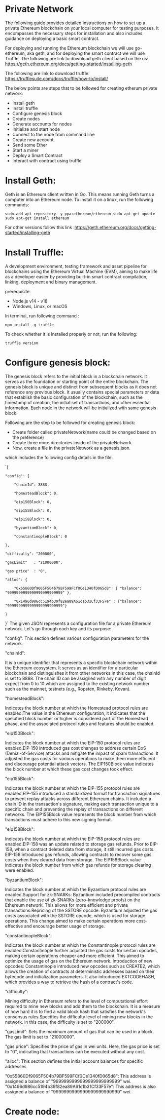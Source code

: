 # Private Network

The following guide provides detailed instructions on how to set up a private Ethereum blockchain on your local computer for testing purposes. It encompasses the necessary steps for installation and also includes guidance on deploying a basic smart contract.

For deploying and running the Ethereum blockchain we will use go-ethereum, aka geth, and for deploying the smart contract we will use Truffle.
The following are link to  download geth client based on the os:
https://geth.ethereum.org/docs/getting-started/installing-geth

The following are link to download truffle:
https://trufflesuite.com/docs/truffle/how-to/install/

The below points are steps that to be followed for creating etherum private network:
* Install geth
* Install truffle
* Configure genesis block
* Create nodes
* Generate accounts for nodes
* Initialize and start node
* Connect to the node from command line
* Create new account.
* Send some Ether
* Start a miner
* Deploy a Smart Contract
* Interact with contract using truffle

# Install Geth:

Geth is an Ethereum client written in Go. This means running Geth turns a computer into an Ethereum node. To install it on a linux, run the following commands:

`sudo add-apt-repository -y ppa:ethereum/ethereum
sudo apt-get update
sudo apt-get install ethereum`

For other versions follow this link :https://geth.ethereum.org/docs/getting-started/installing-geth

# Install Truffle:
A development environment, testing framework and asset pipeline for blockchains using the Ethereum Virtual Machine (EVM), aiming to make life as a developer easier by providing built-in smart contract compilation, linking, deployment and binary management.

prerequisite:
   * Node.js v14 - v18
   * Windows, Linux, or macOS

In terminal, run following command :

`npm install -g truffle `

To check whether it is installed properly or not, run the following:

`truffle version`

# Configure genesis block:

The genesis block refers to the initial block in a blockchain network. It serves as the foundation or starting point of the entire blockchain. The genesis block is unique and distinct from subsequent blocks as it does not reference any previous block. It usually contains special parameters or data that establish the basic configuration of the blockchain, such as the timestamp of creation, the initial set of transactions, and other essential information. Each node in the network will be initialized with same genesis block.

Following are the step to be followed for creating genesis block:
* Create folder called privateNetwork(name could be changed based on the preference)
* Create three more directories inside of the privateNetwork
* Now, create a file in the  privateNetwork as a genesis.json.

which includes the following config details in the file.

`{

    "config": {
    
        "chainId": 8888,
        
        "homesteadBlock": 0,
        
        "eip150Block": 0,
        
        "eip155Block": 0,
        
        "eip158Block": 0,
        
        "byzantiumBlock": 0,
        
        "constantinopleBlock": 0
        
    },
    
    "difficulty": "200000",
    
    "gasLimit"   : "21000000",
    
    "gas price"  : "0",
    
    "alloc": {
    
        "0x55860Df9065F504b79BF599FCf0Ce1340fD065d8": { "balance": "9999999999999999999999999" },
        
        "0x1496d986cc5194b39f82ea89A61c1b31Cf33F57e" : {"balance": "9999999999999999999999999"}
        
    }
    
}`
The given JSON represents a configuration file for a private Ethereum network. Let's go through each key and its purpose:

"config": This section defines various configuration parameters for the network.

"chainId": 

It is a unique identifier that represents a specific blockchain network within the Ethereum ecosystem. It serves as an identifier for a particular blockchain and distinguishes it from other networks.In this case, the chainId is set to 8888. The chain ID can be assigned with any number of digit expect from 0 to 10 which are assigned to the existing network number such as the mainnet, testnets (e.g., Ropsten, Rinkeby, Kovan).

"homesteadBlock": 

Indicates the block number at which the Homestead protocol rules are enabled.The value in the Ethereum configuration, it indicates that the specified block number or higher is considered part of the Homestead phase, and the associated protocol rules and features should be enabled.


"eip150Block": 

Indicates the block number at which the EIP-150 protocol rules are enabled.EIP-150 introduced gas cost changes to address certain DoS (Denial-of-Service) attacks and mitigate the impact of spam transactions. It adjusted the gas costs for various operations to make them more efficient and discourage potential attack vectors. The EIP150Block value indicates the block number at which these gas cost changes took effect.


"eip155Block": 

Indicates the block number at which the EIP-155 protocol rules are enabled.EIP-155 introduced a standardized format for transaction signatures to prevent replay attacks across different Ethereum chains. It included a chain ID in the transaction's signature, making each transaction unique to a specific chain and preventing the replay of transactions on different networks. The EIP155Block value represents the block number from which transactions must adhere to this new signing format.


"eip158Block": 

Indicates the block number at which the EIP-158 protocol rules are enabled.EIP-158 was an update related to storage gas refunds. Prior to EIP-158, when a contract deleted data from storage, it still incurred gas costs. EIP-158 introduced gas refunds, allowing contracts to recover some gas costs when they cleared data from storage. The EIP158Block value indicates the block number from which gas refunds for storage clearing were enabled.


"byzantiumBlock": 

Indicates the block number at which the Byzantium protocol rules are enabled.Support for zk-SNARKs: Byzantium included precompiled contracts that enable the use of zk-SNARKs (zero-knowledge proofs) on the Ethereum network. This allows for more efficient and private transactions.Repricing of the SSTORE opcode: Byzantium adjusted the gas costs associated with the SSTORE opcode, which is used for storage operations. This change aimed to make certain operations more cost-effective and encourage better usage of storage.


"constantinopleBlock": 

Indicates the block number at which the Constantinople protocol rules are enabled.Constantinople further adjusted the gas costs for certain opcodes, making certain operations cheaper and more efficient. This aimed to optimize the usage of gas on the Ethereum network.
Introduction of new opcodes: Constantinople introduced new opcodes such as CREATE2, which allows the creation of contracts at deterministic addresses based on their bytecode and initialization parameters. It also introduced EXTCODEHASH, which provides a way to retrieve the hash of a contract's code.

"difficulty": 

Mining difficulty in Ethereum refers to the level of computational effort required to mine new blocks and add them to the blockchain. It is a measure of how hard it is to find a valid block hash that satisfies the network's consensus rules.Specifies the difficulty level of mining new blocks in the network. In this case, the difficulty is set to "200000".


"gasLimit": Sets the maximum amount of gas that can be used in a block. The gas limit is set to "21000000".


"gas price": Specifies the price of gas in wei units. Here, the gas price is set to "0", indicating that transactions can be executed without any cost.


"alloc": This section defines the initial account balances for specific addresses.

"0x55860Df9065F504b79BF599FCf0Ce1340fD065d8": This address is assigned a balance of "9999999999999999999999999" wei.
"0x1496d986cc5194b39f82ea89A61c1b31Cf33F57e": This address is also assigned a balance of "9999999999999999999999999" wei.

# Create node:







 
